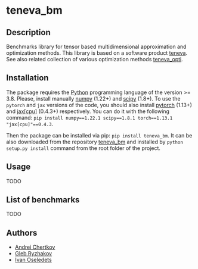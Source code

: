 # teneva_bm


## Description

Benchmarks library for tensor based multidimensional approximation and optimization methods. This library is based on a software product [teneva](https://github.com/AndreiChertkov/teneva). See also related collection of various optimization methods [teneva_opti](https://github.com/AndreiChertkov/teneva_opti).


## Installation

The package requires the [Python](https://www.python.org) programming language of the version >= 3.8. Please, install manually [numpy](https://numpy.org) (1.22+) and [scipy](https://www.scipy.org) (1.8+). To use the `pytorch` and `jax` versions of the code, you should also install [pytorch](https://pytorch.org/) (1.13+) and [jax[cpu]](https://github.com/google/jax) (0.4.3+) respectively. You can do it with the following command: `pip install numpy==1.22.1 scipy==1.8.1 torch==1.13.1 "jax[cpu]"==0.4.3`.

Then the package can be installed via pip: `pip install teneva_bm`. It can be also downloaded from the repository [teneva_bm](https://github.com/AndreiChertkov/teneva_bm) and installed by `python setup.py install` command from the root folder of the project.


## Usage

TODO


## List of benchmarks

TODO


## Authors

- [Andrei Chertkov](https://github.com/AndreiChertkov)
- [Gleb Ryzhakov](https://github.com/G-Ryzhakov)
- [Ivan Oseledets](https://github.com/oseledets)
